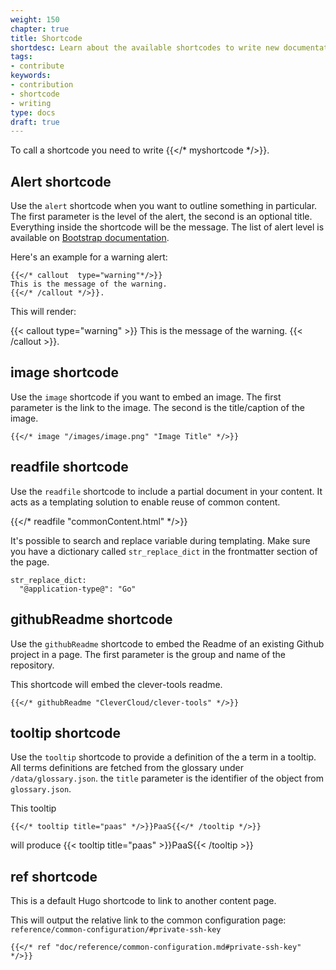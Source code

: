 ```yaml
---
weight: 150
chapter: true
title: Shortcode
shortdesc: Learn about the available shortcodes to write new documentation.
tags:
- contribute
keywords:
- contribution
- shortcode
- writing
type: docs
draft: true
---
```


To call a shortcode you need to write {{</* myshortcode */>}}. 

## Alert shortcode

Use the `alert` shortcode when you want to outline something in particular. The first parameter is the level of the alert, the second is an optional title. Everything inside the shortcode will be the message. The list of alert level is available on [Bootstrap documentation](https://getbootstrap.com/docs/4.0/components/alerts/).

Here's an example for a warning alert:

```
{{</* callout  type="warning"*/>}}
This is the message of the warning.
{{</* /callout */>}}. 
```

This will render:

{{< callout type="warning" >}}
This is the message of the warning.
{{< /callout >}}. 

## image shortcode

Use the `image` shortcode if you want to embed an image. The first parameter is the link to the image. The second is the title/caption of the image.

```
{{</* image "/images/image.png" "Image Title" */>}}
```

## readfile shortcode

Use the `readfile` shortcode to include a partial document in your content. It acts as a templating solution to enable reuse of common content.

{{</* readfile "commonContent.html" */>}}

It's possible to search and replace variable during templating. Make sure you have a dictionary called `str_replace_dict` in the frontmatter section of the page.

```
str_replace_dict:
  "@application-type@": "Go"
```


## githubReadme shortcode

Use the `githubReadme` shortcode to embed the Readme of an existing Github project in a page. The first parameter is the group and name of the repository. 

This shortcode will embed the clever-tools readme.

```
{{</* githubReadme "CleverCloud/clever-tools" */>}}
```

## tooltip shortcode

Use the `tooltip` shortcode to provide a definition of the a term in a tooltip. All terms definitions are fetched from the glossary under `/data/glossary.json`.
the `title` parameter is the identifier of the object from `glossary.json`.

This tooltip
```
{{</* tooltip title="paas" */>}}PaaS{{</* /tooltip */>}}
```
will produce {{< tooltip title="paas" >}}PaaS{{< /tooltip >}}

## ref shortcode

This is a default Hugo shortcode to link to another content page. 

This will output the relative link to the common configuration page: `reference/common-configuration/#private-ssh-key`
```
{{</* ref "doc/reference/common-configuration.md#private-ssh-key" */>}}